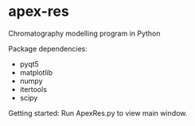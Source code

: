 # apex-res
Chromatography modelling program in Python

Package dependencies:
- pyqt5
- matplotlib
- numpy
- itertools
- scipy

Getting started:
Run ApexRes.py to view main window.

